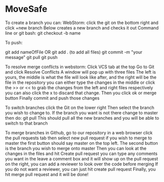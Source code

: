 MoveSafe
========

To create a branch you can:
WebStorm: click the git on the bottom right and click +new branch
Below creates a new branch and checks it out
Command line or git bash: git checkout -b name

To push:

git add nameOfFile OR git add . (to add all files)
git commit -m "your message"
git pull
git push

To resolve merge conflicts in webstorm:
Click VCS tab at the top
Go to Git and click Resolve Conflicts
A window will pop up with three files
The left is yours, the middle is what the file will look like after,
and the right will be the file in the repository
you can either type the changes in the middle or
click the >> or << to grab the changes from the left and right files respectively
you can also click the x to discard that change.
Then you click ok or merge button
Finally commit and push those changes

To switch branches click the Git on the lower right
Then select the branch you wish to change to.
If the branch you want is not there change to master
then do: git pull
This should pull all the new branches and you will be able to switch to that branch

To merge branches in Github, go to our repository in a web browser
click the pull requests tab
then select new pull request
if you wish to merge to master the first button should say master on the top left.
The second button is the branch you wish to merge onto master
Then you can look at the changes in the files and hit Create pull request
you can type any comments you want in the leave a comment box and it will show up on the pull request
on the right, you can add a reviewer to look over the code before merging
If you do not want a reviewer, you can just hit create pull request
Finally, you hit merge pull request and it will be done!
